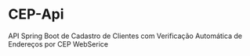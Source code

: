 # CEP-Api
API Spring Boot de Cadastro de Clientes com Verificação Automática de Endereços por CEP WebSerice
